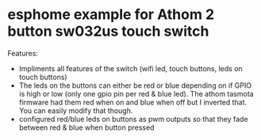 # esphome example for Athom 2 button sw032us touch switch

Features:
* Impliments all features of the switch (wifi led, touch buttons, leds on touch buttons)
* The leds on the buttons can either be red or blue depending on if GPIO is high or low (only one gpio pin per red & blue led). The athom tasmota firmware had them red when on and blue when off but I inverted that. You can easily modify that though.
* configured red/blue leds on buttons as pwm outputs so that they fade between red & blue when button pressed

